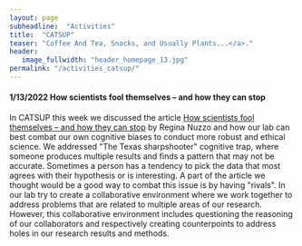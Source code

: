 ```yaml
---
layout: page
subheadline:  "Activities"
title:  "CATSUP"
teaser: "Coffee And Tea, Snacks, and Usually Plants...</a>."
header:
   image_fullwidth: "header_homepage_13.jpg"
permalink: "/activities_catsup/"
---
```

#### 1/13/2022 How scientists fool themselves – and how they can stop
In CATSUP this week we discussed the article [How scientists fool themselves – and how they can stop](https://www.nature.com/articles/526182a) by Regina Nuzzo and how our lab can best combat our own cognitive biases to conduct more robust and ethical science. We addressed "The Texas sharpshooter" cognitive trap, where someone produces multiple results and finds a pattern that may not be accurate. Sometimes a person has a tendency to pick the data that most agrees with their hypothesis or is interesting. A part of the article we thought would be a good way to combat this issue is by having "rivals". In our lab try to create a collaborative environment where we work together to address problems that are related to multiple areas of our research. However, this collaborative environment includes questioning the reasoning of our collaborators and respectively creating counterpoints to address holes in our research results and methods.
